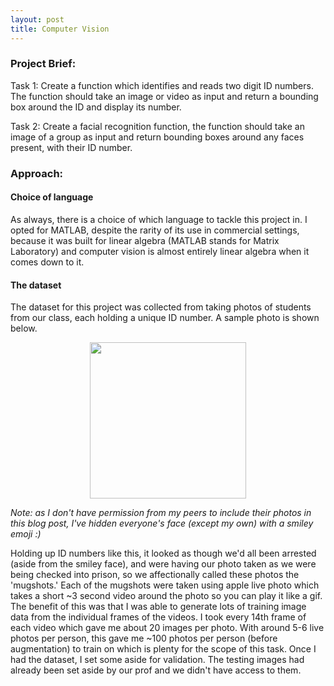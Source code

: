 ```yaml
---
layout: post
title: Computer Vision
---
```


### Project Brief:
Task 1: Create a function which identifies and reads two digit ID numbers. The function should take an image or video as input and return a bounding box around the ID and display its number.

Task 2: Create a facial recognition function, the function should take an image of a group as input and return bounding boxes around any faces present, with their ID number.

### Approach: 
#### Choice of language
As always, there is a choice of which language to tackle this project in. I opted for MATLAB, despite the rarity of its use in commercial settings, because it was built for linear algebra (MATLAB stands for Matrix Laboratory) and computer vision is almost entirely linear algebra when it comes down to it.

#### The dataset
The dataset for this project was collected from taking photos of students from our class, each holding a unique ID number. A sample photo is shown below. 

<center><img src="https://artificiallyintelligent.ml/images/1.png" width="250"></center>

_Note: as I don't have permission from my peers to include their photos in this blog post, I've hidden everyone's face (except my own) with a smiley emoji :)_

Holding up ID numbers like this, it looked as though we'd all been arrested (aside from the smiley face), and were having our photo taken as we were being checked into prison, so we affectionally called these photos the 'mugshots.' Each of the mugshots were taken using apple live photo which takes a short ~3 second video around the photo so you can play it like a gif. The benefit of this was that I was able to generate lots of training image data from the individual frames of the videos. I took every 14th frame of each video which gave me about 20 images per photo. With around 5-6 live photos per person, this gave me ~100 photos per person (before augmentation) to train on which is plenty for the scope of this task. Once I had the dataset, I set some aside for validation. The testing images had already been set aside by our prof and we didn't have access to them.

